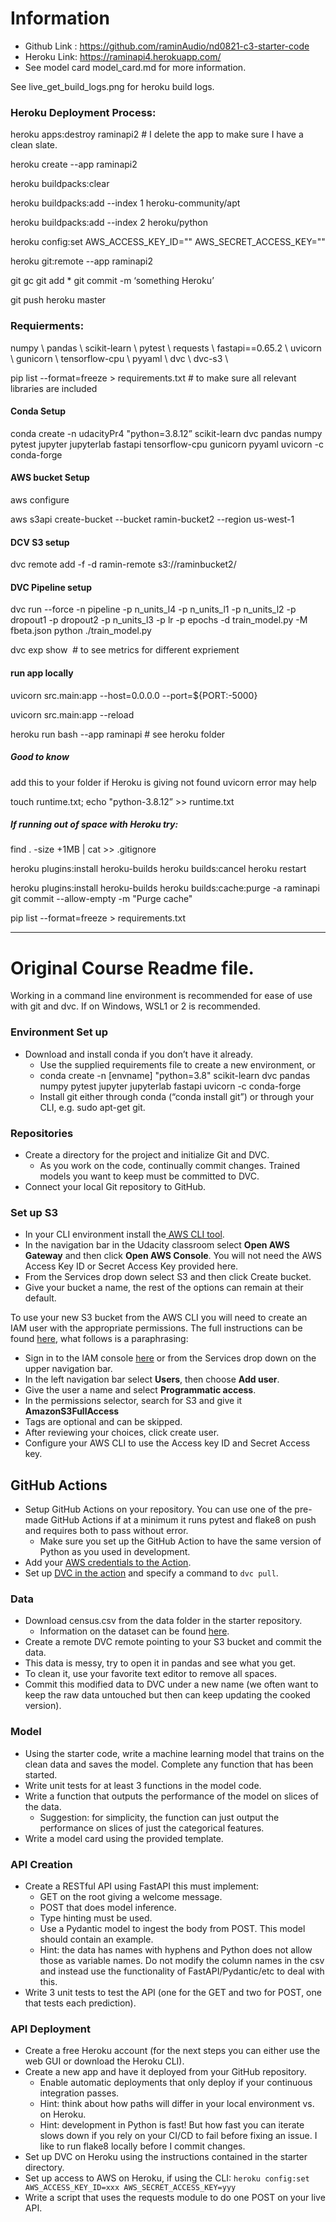 # Information 

*  Github Link : https://github.com/raminAudio/nd0821-c3-starter-code
*  Heroku Link: https://raminapi4.herokuapp.com/
*  See model card model_card.md for more information. 

See live_get_build_logs.png for heroku build logs. 

### Heroku Deployment Process:
 
heroku apps:destroy raminapi2 # I delete the app to make sure I have a clean slate. 


heroku create --app raminapi2 

heroku buildpacks:clear  

heroku buildpacks:add --index 1 heroku-community/apt 

heroku buildpacks:add --index 2 heroku/python 

heroku config:set AWS_ACCESS_KEY_ID="" AWS_SECRET_ACCESS_KEY=""

heroku git:remote --app raminapi2

git gc
git add *
git commit -m ‘something Heroku’

git push heroku master

### Requierments: 

numpy \\
pandas \\
scikit-learn \\
pytest \\
requests \\
fastapi==0.65.2 \\
uvicorn \\
gunicorn \\
tensorflow-cpu \\
pyyaml \\
dvc \\
dvc-s3 \\

 pip list --format=freeze > requirements.txt # to make sure all relevant libraries are included

#### Conda Setup

conda create -n udacityPr4 "python=3.8.12” scikit-learn dvc pandas numpy pytest jupyter jupyterlab fastapi tensorflow-cpu gunicorn pyyaml uvicorn -c conda-forge

#### AWS bucket Setup

aws configure

aws s3api create-bucket --bucket ramin-bucket2 --region us-west-1

#### DCV S3 setup

dvc remote add -f -d ramin-remote s3://raminbucket2/

#### DVC Pipeline setup 

dvc run --force -n pipeline -p n_units_l4 -p n_units_l1 -p n_units_l2 -p dropout1 -p dropout2 -p n_units_l3 -p lr -p epochs -d train_model.py -M fbeta.json python ./train_model.py

dvc exp show  # to see metrics for different expriement

#### run app locally

uvicorn src.main:app --host=0.0.0.0 --port=${PORT:-5000}

uvicorn src.main:app --reload

heroku run bash --app raminapi # see heroku folder 

##### Good to know 

add this to your folder if Heroku is giving not found uvicorn error may help

touch runtime.txt; echo "python-3.8.12” >> runtime.txt  


##### If running out of space with Heroku try: 

find . -size +1MB | cat >> .gitignore

heroku plugins:install heroku-builds
heroku builds:cancel
heroku restart

heroku plugins:install heroku-builds
heroku builds:cache:purge -a raminapi
git commit --allow-empty -m "Purge cache"

pip list --format=freeze > requirements.txt


----------------------------------------------------------------------------------------------------------------------------------

# Original Course Readme file. 
Working in a command line environment is recommended for ease of use with git and dvc. If on Windows, WSL1 or 2 is recommended.

### Environment Set up
* Download and install conda if you don’t have it already.
    * Use the supplied requirements file to create a new environment, or
    * conda create -n [envname] "python=3.8" scikit-learn dvc pandas numpy pytest jupyter jupyterlab fastapi uvicorn -c conda-forge
    * Install git either through conda (“conda install git”) or through your CLI, e.g. sudo apt-get git.

### Repositories

* Create a directory for the project and initialize Git and DVC.
   * As you work on the code, continually commit changes. Trained models you want to keep must be committed to DVC.
* Connect your local Git repository to GitHub.

### Set up S3

* In your CLI environment install the<a href="https://docs.aws.amazon.com/cli/latest/userguide/cli-chap-install.html" target="_blank"> AWS CLI tool</a>.
* In the navigation bar in the Udacity classroom select **Open AWS Gateway** and then click **Open AWS Console**. You will not need the AWS Access Key ID or Secret Access Key provided here.
* From the Services drop down select S3 and then click Create bucket.
* Give your bucket a name, the rest of the options can remain at their default.

To use your new S3 bucket from the AWS CLI you will need to create an IAM user with the appropriate permissions. The full instructions can be found <a href="https://docs.aws.amazon.com/IAM/latest/UserGuide/id_users_create.html#id_users_create_console" target="_blank">here</a>, what follows is a paraphrasing:

* Sign in to the IAM console <a href="https://console.aws.amazon.com/iam/" target="_blank">here</a> or from the Services drop down on the upper navigation bar.
* In the left navigation bar select **Users**, then choose **Add user**.
* Give the user a name and select **Programmatic access**.
* In the permissions selector, search for S3 and give it **AmazonS3FullAccess**
* Tags are optional and can be skipped.
* After reviewing your choices, click create user. 
* Configure your AWS CLI to use the Access key ID and Secret Access key.

## GitHub Actions

* Setup GitHub Actions on your repository. You can use one of the pre-made GitHub Actions if at a minimum it runs pytest and flake8 on push and requires both to pass without error.
   * Make sure you set up the GitHub Action to have the same version of Python as you used in development.
* Add your <a href="https://github.com/marketplace/actions/configure-aws-credentials-action-for-github-actions" target="_blank">AWS credentials to the Action</a>.
* Set up <a href="https://github.com/iterative/setup-dvc" target="_blank">DVC in the action</a> and specify a command to `dvc pull`.

### Data

* Download census.csv from the data folder in the starter repository.
   * Information on the dataset can be found <a href="https://archive.ics.uci.edu/ml/datasets/census+income" target="_blank">here</a>.
* Create a remote DVC remote pointing to your S3 bucket and commit the data.
* This data is messy, try to open it in pandas and see what you get.
* To clean it, use your favorite text editor to remove all spaces.
* Commit this modified data to DVC under a new name (we often want to keep the raw data untouched but then can keep updating the cooked version).

### Model

* Using the starter code, write a machine learning model that trains on the clean data and saves the model. Complete any function that has been started.
* Write unit tests for at least 3 functions in the model code.
* Write a function that outputs the performance of the model on slices of the data.
   * Suggestion: for simplicity, the function can just output the performance on slices of just the categorical features.
* Write a model card using the provided template.

### API Creation

* Create a RESTful API using FastAPI this must implement:
   * GET on the root giving a welcome message.
   * POST that does model inference.
   * Type hinting must be used.
   * Use a Pydantic model to ingest the body from POST. This model should contain an example.
    * Hint: the data has names with hyphens and Python does not allow those as variable names. Do not modify the column names in the csv and instead use the functionality of FastAPI/Pydantic/etc to deal with this.
* Write 3 unit tests to test the API (one for the GET and two for POST, one that tests each prediction).

### API Deployment

* Create a free Heroku account (for the next steps you can either use the web GUI or download the Heroku CLI).
* Create a new app and have it deployed from your GitHub repository.
   * Enable automatic deployments that only deploy if your continuous integration passes.
   * Hint: think about how paths will differ in your local environment vs. on Heroku.
   * Hint: development in Python is fast! But how fast you can iterate slows down if you rely on your CI/CD to fail before fixing an issue. I like to run flake8 locally before I commit changes.
* Set up DVC on Heroku using the instructions contained in the starter directory.
* Set up access to AWS on Heroku, if using the CLI: `heroku config:set AWS_ACCESS_KEY_ID=xxx AWS_SECRET_ACCESS_KEY=yyy`
* Write a script that uses the requests module to do one POST on your live API.
